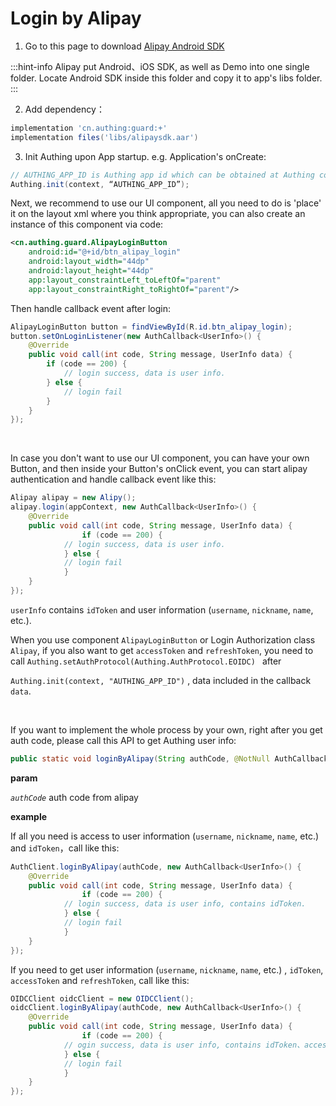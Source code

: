 # Login by Alipay

<LastUpdated/>

1. Go to this page to download [Alipay Android SDK](https://opendocs.alipay.com/open/54/104509)

:::hint-info
Alipay put Android、iOS SDK, as well as Demo into one single folder. Locate Android SDK inside this folder and copy it to app's libs folder.
:::

2. Add dependency：
```groovy
implementation 'cn.authing:guard:+'
implementation files('libs/alipaysdk.aar')
```

3. Init Authing upon App startup. e.g. Application's onCreate:
```java
// AUTHING_APP_ID is Authing app id which can be obtained at Authing console
Authing.init(context, “AUTHING_APP_ID”);
```

Next, we recommend to use our UI component, all you need to do is 'place' it on the layout xml where you think appropriate, you can also create an instance of this component via code:

```xml
<cn.authing.guard.AlipayLoginButton
    android:id="@+id/btn_alipay_login"
    android:layout_width="44dp"
    android:layout_height="44dp"
    app:layout_constraintLeft_toLeftOf="parent"
    app:layout_constraintRight_toRightOf="parent"/>
```

Then handle callback event after login:

```java
AlipayLoginButton button = findViewById(R.id.btn_alipay_login);
button.setOnLoginListener(new AuthCallback<UserInfo>() {
    @Override
    public void call(int code, String message, UserInfo data) {
      	if (code == 200) {
        	// login success, data is user info.
       	} else {
        	// login fail
      	}
    }
});
```

<br>

In case you don't want to use our UI component, you can have your own Button, and then inside your Button's onClick event, you can start alipay authentication and handle callback event like this:

```java
Alipay alipay = new Alipy();
alipay.login(appContext, new AuthCallback<UserInfo>() {
    @Override
    public void call(int code, String message, UserInfo data) {
				if (code == 200) {
        	// login success, data is user info.
    		} else {
        	// login fail
    		}
    }
});
```

`userInfo` contains  `idToken` and user information (`username`, `nickname`, `name`, etc.).

When you use component  `AlipayLoginButton` or Login Authorization class `Alipay`, if you also want to get `accessToken` and `refreshToken`,  you need to call  `Authing.setAuthProtocol(Authing.AuthProtocol.EOIDC) ` after

` Authing.init(context, "AUTHING_APP_ID") ` , data included in the callback ` data `.

<br>

If you want to implement the whole process by your own, right after you get auth code, please call this API to get Authing user info:

```java
public static void loginByAlipay(String authCode, @NotNull AuthCallback<UserInfo> callback)
```

**param**

*`authCode`* auth code from alipay

**example**

If all you need is access to user information (`username`, `nickname`, `name`, etc.) and `idToken`，call like this:

```java
AuthClient.loginByAlipay(authCode, new AuthCallback<UserInfo>() {
    @Override
    public void call(int code, String message, UserInfo data) {
				if (code == 200) {
        	// login success, data is user info, contains idToken.
    		} else {
        	// login fail
    		}
    }
});
```

If you need to get user information (`username`, `nickname`, `name`, etc.) , `idToken`, `accessToken` and `refreshToken`, call like this:

```java
OIDCClient oidcClient = new OIDCClient();
oidcClient.loginByAlipay(authCode, new AuthCallback<UserInfo>() {
    @Override
    public void call(int code, String message, UserInfo data) {
				if (code == 200) {
        	// ogin success, data is user info, contains idToken、accessToken and refreshToken.
    		} else {
        	// login fail
    		}
    }
});
```

